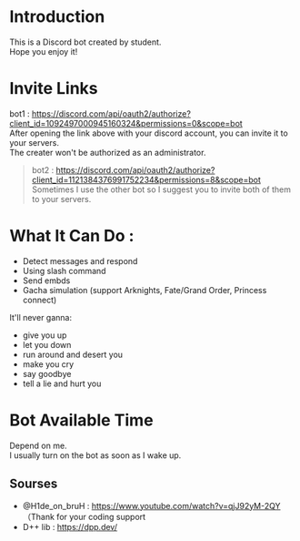 # Introduction  
This is a Discord bot created by student.  
Hope you enjoy it!

# Invite Links
bot1 : https://discord.com/api/oauth2/authorize?client_id=1092497000945160324&permissions=0&scope=bot   
After opening the link above with your discord account, you can invite it to your servers.  
The creater won't be authorized as an administrator.  
> bot2 : https://discord.com/api/oauth2/authorize?client_id=1121384376991752234&permissions=8&scope=bot
> Sometimes I use the other bot so I suggest you to invite both of them to your servers.

# What It Can Do :
* Detect messages and respond
* Using slash command
* Send embds
* Gacha simulation (support Arknights, Fate/Grand Order, Princess connect)

It'll never ganna:
* give you up
* let you down
* run around and desert you
* make you cry
* say goodbye
* tell a lie and hurt you

# Bot Available Time
Depend on me.  
I usually turn on the bot as soon as I wake up.  

## Sourses
* @H1de_on_bruH : https://www.youtube.com/watch?v=qjJ92yM-2QY （Thank for your coding support
* D++ lib : https://dpp.dev/

